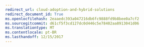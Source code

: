 ```yaml
---
redirect_url: cloud-adoption-and-hybrid-solutions
redirect_document_id: True
ms.openlocfilehash: 2eaaedc393a047216db6fc9888fd9b8bee0a7cf2
ms.sourcegitcommit: d61cf5f3cd127dc0d446c5e78402aa8913041d06
ms.translationtype: MT
ms.contentlocale: pt-BR
ms.lasthandoff: 12/15/2017
---
```


